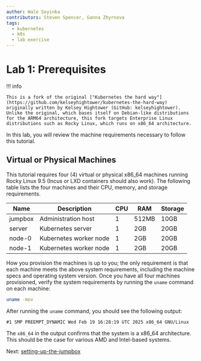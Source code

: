 ```yaml
---
author: Wale Soyinka
contributors: Steven Spencer, Ganna Zhyrnova
tags:
  - kubernetes
  - k8s
  - lab exercise
---
```


# Lab 1: Prerequisites

!!! info

    This is a fork of the original ["Kubernetes the hard way"](https://github.com/kelseyhightower/kubernetes-the-hard-way) originally written by Kelsey Hightower (GitHub: kelseyhightower). Unlike the original, which bases itself on Debian-like distributions for the ARM64 architecture, this fork targets Enterprise Linux distributions such as Rocky Linux, which runs on x86_64 architecture.

In this lab, you will review the machine requirements necessary to follow this tutorial.

## Virtual or Physical Machines

This tutorial requires four (4) virtual or physical x86_64 machines running Rocky Linux 9.5 (Incus or LXD containers should also work). The following table lists the four machines and their CPU, memory, and storage requirements.

| Name    | Description            | CPU | RAM   | Storage |
|---------|------------------------|-----|-------|---------|
| jumpbox | Administration host    | 1   | 512MB | 10GB    |
| server  | Kubernetes server      | 1   | 2GB   | 20GB    |
| node-0  | Kubernetes worker node | 1   | 2GB   | 20GB    |
| node-1  | Kubernetes worker node | 1   | 2GB   | 20GB    |

How you provision the machines is up to you; the only requirement is that each machine meets the above system requirements, including the machine specs and operating system version. Once you have all four machines provisioned, verify the system requirements by running the `uname` command on each machine:

```bash
uname -mov
```

After running the `uname` command, you should see the following output:

```text
#1 SMP PREEMPT_DYNAMIC Wed Feb 19 16:28:19 UTC 2025 x86_64 GNU/Linux
```

The `x86_64` in the output confirms that the system is a x86_64 architecture. This should be the case for various AMD and Intel-based systems.

Next: [setting-up-the-jumpbox](lab2-jumpbox.md)
